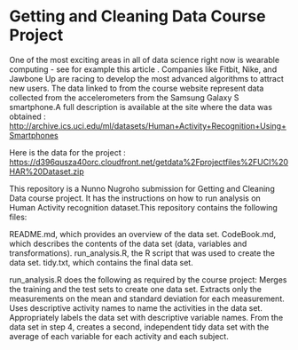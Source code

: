 # Getting and Cleaning Data Course Project

One of the most exciting areas in all of data science right now is wearable computing - see for example this article . Companies like Fitbit, Nike, and Jawbone Up are racing to develop the most advanced algorithms to attract new users. The data linked to from the course website represent data collected from the accelerometers from the Samsung Galaxy S smartphone.A full description is available at the site where the data was obtained : http://archive.ics.uci.edu/ml/datasets/Human+Activity+Recognition+Using+Smartphones

Here is the data for the project : https://d396qusza40orc.cloudfront.net/getdata%2Fprojectfiles%2FUCI%20HAR%20Dataset.zip

This repository is a Nunno Nugroho submission for Getting and Cleaning Data course project. It has the instructions on how to run analysis on Human Activity recognition dataset.This repository contains the following files:

README.md, which provides an overview of the data set.
CodeBook.md, which describes the contents of the data set (data, variables and transformations).
run_analysis.R, the R script that was used to create the data set.
tidy.txt, which contains the final data set.

run_analysis.R does the following as required by the course project:
Merges the training and the test sets to create one data set.
Extracts only the measurements on the mean and standard deviation for each measurement.
Uses descriptive activity names to name the activities in the data set.
Appropriately labels the data set with descriptive variable names.
From the data set in step 4, creates a second, independent tidy data set with the average of each variable for each activity and each subject.
